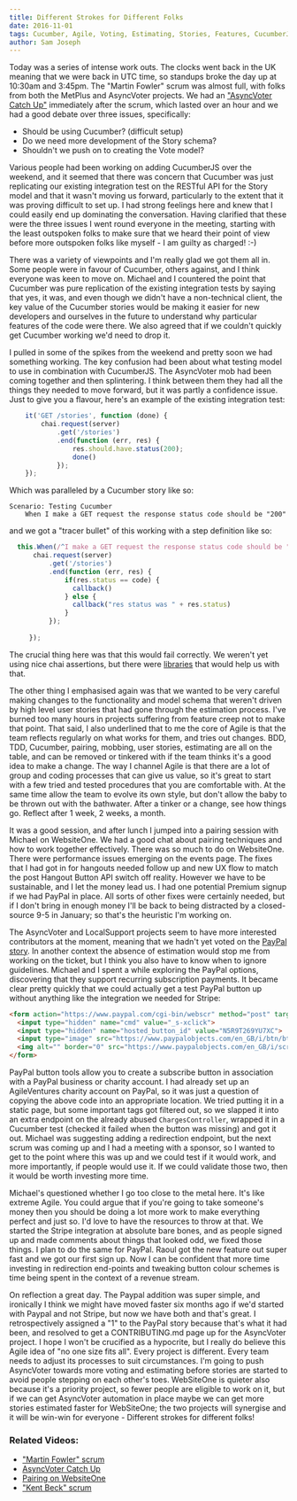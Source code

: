 ```yaml
---
title: Different Strokes for Different Folks
date: 2016-11-01
tags: Cucumber, Agile, Voting, Estimating, Stories, Features, CucumberJS, Chai, Stripe, PayPal
author: Sam Joseph
---
```


Today was a series of intense work outs.  The clocks went back in the UK meaning that we were back in UTC time, so standups broke the day up at 10:30am and 3:45pm.  The "Martin Fowler" scrum was almost full, with folks from both the MetPlus and AsyncVoter projects.  We had an ["AsyncVoter Catch Up"](https://www.youtube.com/watch?v=AfsoOtqv0eg) immediately after the scrum, which lasted over an hour and we had a good debate over three issues, specifically:

* Should be using Cucumber? (difficult setup)
* Do we need more development of the Story schema?
* Shouldn't we push on to creating the Vote model?

Various people had been working on adding CucumberJS over the weekend, and it seemed that there was concern that Cucumber was just replicating our existing integration test on the RESTful API for the Story model and that it wasn't moving us forward, particularly to the extent that it was proving difficult to set up.  I had strong feelings here and knew that I could easily end up dominating the conversation.  Having clarified that these were the three issues I went round everyone in the meeting, starting with the least outspoken folks to make sure that we heard their point of view before more outspoken folks like myself - I am guilty as charged! :-) 

There was a variety of viewpoints and I'm really glad we got them all in.  Some people were in favour of Cucumber, others against, and I think everyone was keen to move on.  Michael and I countered the point that Cucumber was pure replication of the existing integration tests by saying that yes, it was, and even though we didn't have a non-technical client, the key value of the Cucumber stories would be making it easier for new developers and ourselves in the future to understand why particular features of the code were there.  We also agreed that if we couldn't quickly get Cucumber working we'd need to drop it.

I pulled in some of the spikes from the weekend and pretty soon we had something working.  The key confusion had been about what testing model to use in combination with CucumberJS.  The AsyncVoter mob had been coming together and then splintering.  I think between them they had all the things they needed to move forward, but it was partly a confidence issue.  Just to give you a flavour, here's an example of the existing integration test:

```js
    it('GET /stories', function (done) {
        chai.request(server)
            .get('/stories')
            .end(function (err, res) {
                res.should.have.status(200);
                done()
            });
    });
```

Which was paralleled by a Cucumber story like so:

```gherkin
Scenario: Testing Cucumber
    When I make a GET request the response status code should be "200"
```

and we got a "tracer bullet" of this working with a step definition like so:

```js
  this.When(/^I make a GET request the response status code should be "([^"]*)"$/, function (code, callback) {
      chai.request(server)
          .get('/stories')
          .end(function (err, res) {
              if(res.status == code) {
                callback()
              } else {
                callback("res status was " + res.status)
              }
          });
      
     });
```

The crucial thing here was that this would fail correctly.  We weren't yet using nice chai assertions, but there were [libraries](https://github.com/domenic/chai-as-promised) that would help us with that.  

The other thing I emphasised again was that we wanted to be very careful making changes to the functionality and model schema that weren't driven by high level user stories that had gone through the estimation process.  I've burned too many hours in projects suffering from feature creep not to make that point.  That said, I also underlined that to me the core of Agile is that the team reflects regularly on what works for them, and tries out changes.  BDD, TDD, Cucumber, pairing, mobbing, user stories, estimating are all on the table, and can be removed or tinkered with if the team thinks it's a good idea to make a change.  The way I channel Agile is that there are a lot of group and coding processes that can give us value, so it's great to start with a few tried and tested procedures that you are comfortable with.  At the same time allow the team to evolve its own style, but don't allow the baby to be thrown out with the bathwater.  After a tinker or a change, see how things go.  Reflect after 1 week, 2 weeks, a month.

It was a good session, and after lunch I jumped into a pairing session with Michael on WebsiteOne.  We had a good chat about pairing techniques and how to work together effectively.  There was so much to do on WebsiteOne.  There were performance issues emerging on the events page.  The fixes that I had got in for hangouts needed follow up and new UX flow to match the post Hangout Button API switch off reality.  However we have to be sustainable, and I let the money lead us.  I had one potential Premium signup if we had PayPal in place.  All sorts of other fixes were certainly needed, but if I don't bring in enough money I'll be back to being distracted by a closed-source 9-5 in January; so that's the heuristic I'm working on.  

The AsyncVoter and LocalSupport projects seem to have more interested contributors at the moment, meaning that we hadn't yet voted on the [PayPal story](https://waffle.io/AgileVentures/WebsiteOne/cards/580787b7bbf5b55b01565370).  In another context the absence of estimation would stop me from working on the ticket, but I think you also have to know when to ignore guidelines.  Michael and I spent a while exploring the PayPal options, discovering that they support recurring subscription payments.  It became clear pretty quickly that we could actually get a test PayPal button up without anything like the integration we needed for Stripe:

```html
<form action="https://www.paypal.com/cgi-bin/webscr" method="post" target="_top">
  <input type="hidden" name="cmd" value="_s-xclick">
  <input type="hidden" name="hosted_button_id" value="N5R9T269YU7XC">
  <input type="image" src="https://www.paypalobjects.com/en_GB/i/btn/btn_subscribe_LG.gif" border="0" name="submit" alt="PayPal – The safer, easier way to pay online!">
  <img alt="" border="0" src="https://www.paypalobjects.com/en_GB/i/scr/pixel.gif" width="1" height="1">
</form>
```

PayPal button tools allow you to create a subscribe button in association with a PayPal business or charity account.  I had already set up an AgileVentures charity account on PayPal, so it was just a question of copying the above code into an appropriate location.  We tried putting it in a static page, but some important tags got filtered out, so we slapped it into an extra endpoint on the already abused `ChargesController`, wrapped it in a Cucumber test (checked it failed when the button was missing) and got it out.  Michael was suggesting adding a redirection endpoint, but the next scrum was coming up and I had a meeting with a sponsor, so I wanted to get to the point where this was up and we could test if it would work, and more importantly, if people would use it.  If we could validate those two, then it would be worth investing more time.

Michael's questioned whether I go too close to the metal here.  It's like extreme Agile.  You could argue that if you're going to take someone's money then you should be doing a lot more work to make everything perfect and just so.  I'd love to have the resources to throw at that.  We started the Stripe integration at absolute bare bones, and as people signed up and made comments about things that looked odd, we fixed those things.  I plan to do the same for PayPal.  Raoul got the new feature out super fast and we got our first sign up.  Now I can be confident that more time investing in redirection end-points and tweaking button colour schemes is time being spent in the context of a revenue stream.

On reflection a great day.  The Paypal addition was super simple, and ironically I think we might have moved faster six months ago if we'd started with Paypal and not Stripe, but now we have both and that's great.  I retrospectively assigned a "1" to the PayPal story because that's what it had been, and resolved to get a CONTRIBUTING.md page up for the AsyncVoter project.  I hope I won't be crucified as a hypocrite, but I really do believe this Agile idea of "no one size fits all".  Every project is different.  Every team needs to adjust its processes to suit circumstances.  I'm going to push AsyncVoter towards more voting and estimating before stories are started to avoid people stepping on each other's toes.  WebSiteOne is quieter also because it's a priority project, so fewer people are eligible to work on it, but if we can get AsyncVoter automation in place maybe we can get more stories estimated faster for WebSiteOne; the two projects will synergise and it will be win-win for everyone - Different strokes for different folks!


### Related Videos:

* ["Martin Fowler" scrum](https://youtu.be/C-E_5uj-YgQ)
* [AsyncVoter Catch Up](https://www.youtube.com/watch?v=AfsoOtqv0eg)
* [Pairing on WebsiteOne](https://www.youtube.com/watch?v=zVS_tyX3Lq8)
* ["Kent Beck" scrum](https://www.youtube.com/watch?v=IK8O5U4lmfg)
